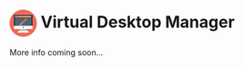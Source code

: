 <h1><img align="center" height="48" src="public/images/logo.svg"> Virtual Desktop Manager</h3>



More info coming soon...